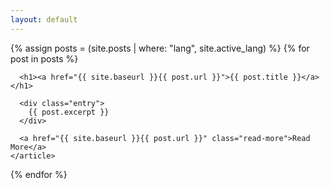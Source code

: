 ```yaml
---
layout: default
---
```


<div class="posts">
  {% assign posts = (site.posts | where: "lang", site.active_lang) %}
  {% for post in posts  %}
    <article class="post">

      <h1><a href="{{ site.baseurl }}{{ post.url }}">{{ post.title }}</a></h1>

      <div class="entry">
        {{ post.excerpt }}
      </div>

      <a href="{{ site.baseurl }}{{ post.url }}" class="read-more">Read More</a>
    </article>
  {% endfor %}
</div>
